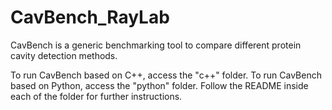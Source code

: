 # CavBench_RayLab
CavBench is a generic benchmarking tool to compare different protein cavity detection methods.

To run CavBench based on C++, access the "c++" folder.
To run CavBench based on Python, access the "python" folder.
Follow the README inside each of the folder for further instructions.
